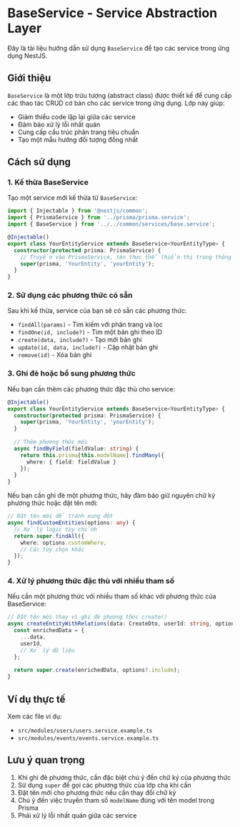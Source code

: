 # BaseService - Service Abstraction Layer

Đây là tài liệu hướng dẫn sử dụng `BaseService` để tạo các service trong ứng dụng NestJS.

## Giới thiệu

`BaseService` là một lớp trừu tượng (abstract class) được thiết kế để cung cấp các thao tác CRUD cơ bản cho các service trong ứng dụng. Lớp này giúp:

- Giảm thiểu code lặp lại giữa các service
- Đảm bảo xử lý lỗi nhất quán
- Cung cấp cấu trúc phân trang tiêu chuẩn
- Tạo một mẫu hướng đối tượng đồng nhất

## Cách sử dụng

### 1. Kế thừa BaseService

Tạo một service mới kế thừa từ `BaseService`:

```typescript
import { Injectable } from '@nestjs/common';
import { PrismaService } from '../prisma/prisma.service';
import { BaseService } from '../../common/services/base.service';

@Injectable()
export class YourEntityService extends BaseService<YourEntityType> {
  constructor(protected prisma: PrismaService) {
    // Truyền vào PrismaService, tên thực thể (hiển thị trong thông báo lỗi), và tên model trong Prisma
    super(prisma, 'YourEntity', 'yourEntity');
  }
}
```

### 2. Sử dụng các phương thức có sẵn

Sau khi kế thừa, service của bạn sẽ có sẵn các phương thức:

- `findAll(params)` - Tìm kiếm với phân trang và lọc
- `findOne(id, include?)` - Tìm một bản ghi theo ID
- `create(data, include?)` - Tạo mới bản ghi
- `update(id, data, include?)` - Cập nhật bản ghi
- `remove(id)` - Xóa bản ghi

### 3. Ghi đè hoặc bổ sung phương thức

Nếu bạn cần thêm các phương thức đặc thù cho service:

```typescript
@Injectable()
export class YourEntityService extends BaseService<YourEntityType> {
  constructor(protected prisma: PrismaService) {
    super(prisma, 'YourEntity', 'yourEntity');
  }
  
  // Thêm phương thức mới
  async findByField(fieldValue: string) {
    return this.prisma[this.modelName].findMany({
      where: { field: fieldValue }
    });
  }
}
```

Nếu bạn cần ghi đè một phương thức, hãy đảm bảo giữ nguyên chữ ký phương thức hoặc đặt tên mới:

```typescript
// Đặt tên mới để tránh xung đột
async findCustomEntities(options: any) {
  // Xử lý logic tùy chỉnh
  return super.findAll({
    where: options.customWhere,
    // Các tùy chọn khác
  });
}
```

### 4. Xử lý phương thức đặc thù với nhiều tham số

Nếu cần một phương thức với nhiều tham số khác với phương thức của BaseService:

```typescript
// Đặt tên mới thay vì ghi đè phương thức create()
async createEntityWithRelations(data: CreateDto, userId: string, options?: any) {
  const enrichedData = {
    ...data,
    userId,
    // Xử lý dữ liệu
  };
  
  return super.create(enrichedData, options?.include);
}
```

## Ví dụ thực tế

Xem các file ví dụ:
- `src/modules/users/users.service.example.ts`
- `src/modules/events/events.service.example.ts`

## Lưu ý quan trọng

1. Khi ghi đè phương thức, cần đặc biệt chú ý đến chữ ký của phương thức
2. Sử dụng `super` để gọi các phương thức của lớp cha khi cần
3. Đặt tên mới cho phương thức nếu cần thay đổi chữ ký
4. Chú ý đến việc truyền tham số `modelName` đúng với tên model trong Prisma
5. Phải xử lý lỗi nhất quán giữa các service 